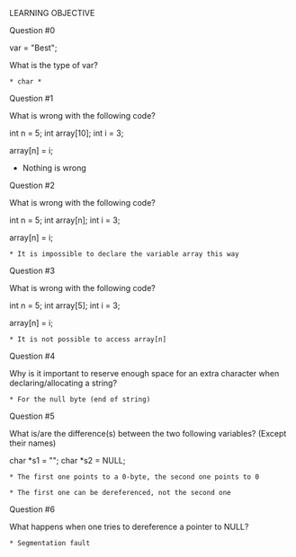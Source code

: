 LEARNING OBJECTIVE

Question #0

var = "Best";

What is the type of var?

    * char *

Question #1

What is wrong with the following code?

int n = 5;
int array[10];
int i = 3;

array[n] = i;

   * Nothing is wrong

Question #2

What is wrong with the following code?

int n = 5;
int array[n];
int i = 3;

array[n] = i;

    * It is impossible to declare the variable array this way

Question #3

What is wrong with the following code?

int n = 5;
int array[5];
int i = 3;

array[n] = i;

    * It is not possible to access array[n]

Question #4

Why is it important to reserve enough space for an extra character when declaring/allocating a string?

    * For the null byte (end of string)

Question #5

What is/are the difference(s) between the two following variables? (Except their names)

char *s1 = "";
char *s2 = NULL;

    * The first one points to a 0-byte, the second one points to 0

    * The first one can be dereferenced, not the second one

Question #6

What happens when one tries to dereference a pointer to NULL?

    * Segmentation fault 
